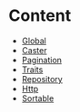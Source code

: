 # Content

- [Global][global]
- [Caster][caster]
- [Pagination][pagination]
- [Traits][traits]
- [Repository][repository]
- [Http][http]
- [Sortable][sortable]


[global]:./global.md
[caster]:./caster.md
[pagination]:./pagination.md
[traits]:./traits.md
[repository]:./repository.md
[http]:./http.md
[sortable]:./sortable.md
